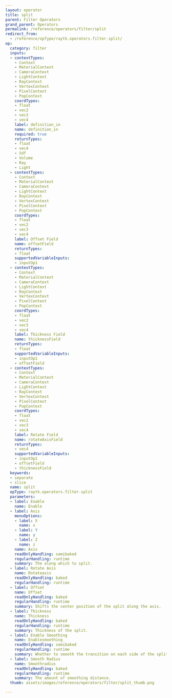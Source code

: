 ```yaml
---
layout: operator
title: split
parent: Filter Operators
grand_parent: Operators
permalink: /reference/operators/filter/split
redirect_from:
  - /reference/opType/raytk.operators.filter.split/
op:
  category: filter
  inputs:
  - contextTypes:
    - Context
    - MaterialContext
    - CameraContext
    - LightContext
    - RayContext
    - VertexContext
    - PixelContext
    - PopContext
    coordTypes:
    - float
    - vec2
    - vec3
    - vec4
    label: definition_in
    name: definition_in
    required: true
    returnTypes:
    - float
    - vec4
    - Sdf
    - Volume
    - Ray
    - Light
  - contextTypes:
    - Context
    - MaterialContext
    - CameraContext
    - LightContext
    - RayContext
    - VertexContext
    - PixelContext
    - PopContext
    coordTypes:
    - float
    - vec2
    - vec3
    - vec4
    label: Offset Field
    name: offsetField
    returnTypes:
    - float
    supportedVariableInputs:
    - inputOp1
  - contextTypes:
    - Context
    - MaterialContext
    - CameraContext
    - LightContext
    - RayContext
    - VertexContext
    - PixelContext
    - PopContext
    coordTypes:
    - float
    - vec2
    - vec3
    - vec4
    label: Thickness Field
    name: thicknessField
    returnTypes:
    - float
    supportedVariableInputs:
    - inputOp1
    - offsetField
  - contextTypes:
    - Context
    - MaterialContext
    - CameraContext
    - LightContext
    - RayContext
    - VertexContext
    - PixelContext
    - PopContext
    coordTypes:
    - float
    - vec2
    - vec3
    - vec4
    label: Rotate Field
    name: rotateAxisField
    returnTypes:
    - vec4
    supportedVariableInputs:
    - inputOp1
    - offsetField
    - thicknessField
  keywords:
  - separate
  - slice
  name: split
  opType: raytk.operators.filter.split
  parameters:
  - label: Enable
    name: Enable
  - label: Axis
    menuOptions:
    - label: X
      name: x
    - label: Y
      name: y
    - label: Z
      name: z
    name: Axis
    readOnlyHandling: semibaked
    regularHandling: runtime
    summary: The along which to split.
  - label: Rotate Axis
    name: Rotateaxis
    readOnlyHandling: baked
    regularHandling: runtime
  - label: Offset
    name: Offset
    readOnlyHandling: baked
    regularHandling: runtime
    summary: Shifts the center position of the split along the axis.
  - label: Thickness
    name: Thickness
    readOnlyHandling: baked
    regularHandling: runtime
    summary: Thickness of the split.
  - label: Enable Smoothing
    name: Enablesmoothing
    readOnlyHandling: semibaked
    regularHandling: runtime
    summary: Whether to smooth the transition on each side of the split.
  - label: Smooth Radius
    name: Smoothradius
    readOnlyHandling: baked
    regularHandling: runtime
    summary: The amount of smoothing distance.
  thumb: assets/images/reference/operators/filter/split_thumb.png

---
```

